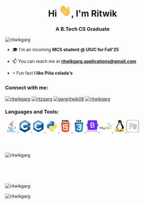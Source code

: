 

<h1 align="center">Hi <img alt="Coding" height="40" width="40" src="https://raw.githubusercontent.com/AbdallahHemdan/AbdallahHemdan/master/wave.gif" >, I'm Ritwik</h1>
<h3 align="center">A B.Tech CS Graduate</h3>

<p align="left"> <img src="https://komarev.com/ghpvc/?username=ritwikgarg&label=Profile%20views&color=0e75b6&style=flat" alt="ritwikgarg" /> </p>

- 🎓 I'm an incoming **MCS student @ UIUC for Fall'25**

- 📫 You can reach me at **ritwikgarg.applications@gmail.com**

- ⚡ Fun fact **I like Piña colada's**

<h3 align="left">Connect with me:</h3>
<p align="left">
<a href="https://linkedin.com/in/ritwikgarg" target="blank"><img align="center" src="https://raw.githubusercontent.com/rahuldkjain/github-profile-readme-generator/master/src/images/icons/Social/linked-in-alt.svg" alt="ritwikgarg" height="30" width="40" /></a>
<a href="https://www.codechef.com/users/ritwikgarg" target="blank"><img align="center" src="https://cdn.jsdelivr.net/npm/simple-icons@3.1.0/icons/codechef.svg" alt="ritzgarg" height="30" width="40" /></a>
<a href="https://www.hackerrank.com/gargritwik08" target="blank"><img align="center" src="https://raw.githubusercontent.com/rahuldkjain/github-profile-readme-generator/master/src/images/icons/Social/hackerrank.svg" alt="gargritwik08" height="30" width="40" /></a>
<a href="https://www.leetcode.com/ritwikgarg" target="blank"><img align="center" src="https://raw.githubusercontent.com/rahuldkjain/github-profile-readme-generator/master/src/images/icons/Social/leet-code.svg" alt="ritwikgarg" height="30" width="40" /></a>
</p>

<h3 align="left">Languages and Tools:</h3>
<p align="left">
<a href="https://www.java.com" target="_blank" rel="noreferrer"> <img src="https://raw.githubusercontent.com/devicons/devicon/master/icons/java/java-original.svg" alt="java" width="40" height="40"/> </a> <a href="https://www.w3schools.com/cpp/" target="_blank" rel="noreferrer"> <img src="https://raw.githubusercontent.com/devicons/devicon/master/icons/cplusplus/cplusplus-original.svg" alt="cplusplus" width="40" height="40"/> </a> <a href="https://www.cprogramming.com/" target="_blank" rel="noreferrer"> <img src="https://raw.githubusercontent.com/devicons/devicon/master/icons/c/c-original.svg" alt="c" width="40" height="40"/> </a> <a href="https://www.python.org" target="_blank" rel="noreferrer"> <img src="https://raw.githubusercontent.com/devicons/devicon/master/icons/python/python-original.svg" alt="python" width="40" height="40"/> </a> <a href="https://www.w3.org/html/" target="_blank" rel="noreferrer"> <img src="https://raw.githubusercontent.com/devicons/devicon/master/icons/html5/html5-original-wordmark.svg" alt="html5" width="40" height="40"/> </a> <a href="https://www.w3schools.com/css/" target="_blank" rel="noreferrer"> <img src="https://raw.githubusercontent.com/devicons/devicon/master/icons/css3/css3-original-wordmark.svg" alt="css3" width="40" height="40"/> </a> <a href="https://getbootstrap.com" target="_blank" rel="noreferrer"> <img src="https://raw.githubusercontent.com/devicons/devicon/master/icons/bootstrap/bootstrap-plain-wordmark.svg" alt="bootstrap" width="40" height="40"/> </a> <a href="https://www.mysql.com/" target="_blank" rel="noreferrer"> <img src="https://raw.githubusercontent.com/devicons/devicon/master/icons/mysql/mysql-original-wordmark.svg" alt="mysql" width="40" height="40"/> </a> 
<a href="https://www.linux.org/" target="_blank" rel="noreferrer"> <img src="https://raw.githubusercontent.com/devicons/devicon/master/icons/linux/linux-original.svg" alt="linux" width="40" height="40"/> </a> <a href="https://www.photoshop.com/en" target="_blank" rel="noreferrer"> <img src="https://raw.githubusercontent.com/devicons/devicon/master/icons/photoshop/photoshop-line.svg" alt="photoshop" width="40" height="40"/> </a> 
 </p>


<br>
<br>
<p><img align="left" src="https://github-readme-stats.vercel.app/api/top-langs?username=ritwikgarg&show_icons=true&locale=en&layout=compact" alt="ritwikgarg" /></p>
<br>
<br>
<br>
<br>
<br>

<p><img align="center" src="https://github-readme-stats.vercel.app/api?username=ritwikgarg&show_icons=true&locale=en" alt="ritwikgarg" /></p>
<p><img align="center" src="https://github-readme-streak-stats.herokuapp.com/?user=ritwikgarg&" alt="ritwikgarg" /></p>
